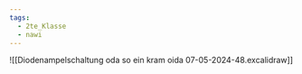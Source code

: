 ```yaml
---
tags:
  - 2te_Klasse
  - nawi
---
```

![[Diodenampelschaltung oda so ein kram oida 07-05-2024-48.excalidraw]]